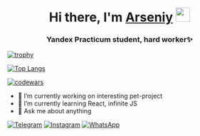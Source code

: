 <h1 align="center">Hi there, I'm <a href="t.me/@arseniyMuravyev" target="_blank">Arseniy</a> 
<img src="https://github.com/blackcater/blackcater/raw/main/images/Hi.gif" height="32"/></h1>
<h3 align="center">Yandex Practicum student, hard worker✨</h3>

[![trophy](https://github-profile-trophy.vercel.app/?username=ArseniyMuravyev)](https://github-profile-trophy.vercel.app/?username=ArseniyMuravyev&row=1)

[![Top Langs](https://github-readme-stats.vercel.app/api/top-langs/?username=ArseniyMuravyev&layout=compact)](https://github.com/ArseniyMuravyev/github-readme-stats) 

[![codewars](https://www.codewars.com/users/ArseniyMuravyev28/badges/small)](https://www.codewars.com/users/ArseniyMuravyev28) 

- 🔭 I’m currently working on interesting pet-project
- 🌱 I’m currently learning React, infinite JS      
- 💬 Ask me about anything      

<a href="t.me/@arseniyMuravyev" style="margin-top: 12px">![Telegram](https://img.shields.io/badge/Telegram-2CA5E0?style=for-the-badge&logo=telegram&logoColor=white)</a>
<a href="https://www.instagram.com/muravyev_arseniy" style="margin-top: 12px">![Instagram](https://img.shields.io/badge/Instagram-%23E4405F.svg?style=for-the-badge&logo=Instagram&logoColor=white)</a>
<a href="https://api.whatsapp.com/send?phone=89279705901" style="margin-top: 12px">![WhatsApp](https://img.shields.io/badge/WhatsApp-25D366?style=for-the-badge&logo=whatsapp&logoColor=white)</a>
